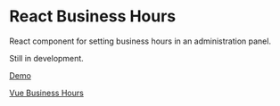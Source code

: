 # React Business Hours

React component for setting business hours in an administration panel.

Still in development.

[Demo](https://nifty-bassi-0eabe2.netlify.com/)

[Vue Business Hours](https://github.com/sbarry50/vue-business-hours)
